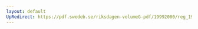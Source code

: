 ```yaml
---
layout: default
UpRedirect: https://pdf.swedeb.se/riksdagen-volumeG-pdf/19992000/reg_19992000/reg_19992000_0054.pdf
---
```

